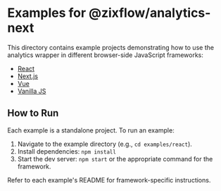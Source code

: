# Examples for @zixflow/analytics-next

This directory contains example projects demonstrating how to use the analytics wrapper in different browser-side JavaScript frameworks:

- [React](./react)
- [Next.js](./nextjs)
- [Vue](./vue)
- [Vanilla JS](./vanilla)

## How to Run

Each example is a standalone project. To run an example:

1. Navigate to the example directory (e.g., `cd examples/react`).
2. Install dependencies: `npm install`
3. Start the dev server: `npm start` or the appropriate command for the framework.

Refer to each example's README for framework-specific instructions. 